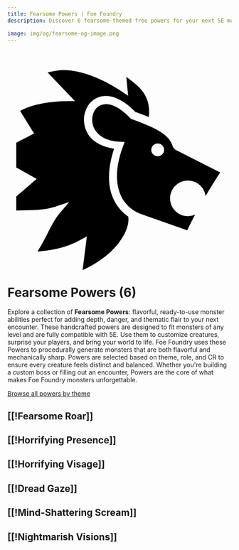 ```yaml
---
title: Fearsome Powers | Foe Foundry
description: Discover 6 fearsome-themed free powers for your next 5E monster.

image: img/og/fearsome-og-image.png
---
```


# <span class="inline-icon" aria-hidden="true"><svg xmlns="http://www.w3.org/2000/svg" viewBox="0 0 512 512"><path d="M123.885 20.447c-10.348.467-21.337 3.146-32.194 5.366l62.492 65.628-21.645.188c-29.376.187-75.695 6.154-103.555 22.303l31.756 51.576-40.625 21.098v56.577l46.54 26.32-46.54 40.076v32.268c28.217-1.233 60.63.636 89.135-8.907l31.902-10.658-21.828 25.586c-18.76 22-29.782 55.133-50.736 87.713 31.91-2.394 63.352-7.65 96.8-25.81l16.026-8.683-9.746 77.124c26.333-12.19 52.103-28.923 71.178-49.055 22.683-23.94 35.713-50.49 33.36-72.71l-.074-.75c-18.488-12.687-32.26-31.173-39.236-54.18-8.414-27.753-5.867-62.33 6.643-101.145-26.406-4.04-46.536-14.637-57.307-30.11-12.33-17.716-14.222-39.26-7.738-57.018 6.483-17.758 22.29-32.165 43.437-33.4 20.558-1.195 44.48 10.033 69.972 36.102 11.368 4.11 21.73 8.034 31.14 11.94 2.434-21.395-1.46-38.033-10.408-52.9-8.41-13.975-23.217-26.43-41.1-38.582l4.27 42.888-16.425-10.985C222.37 43.57 168.973 18.49 123.885 20.597l.002-.225zm100.387 77.997c-.436.008-.866 0-1.29 0h-.002c-13.54.785-22.545 9.105-26.937 21.135-4.393 12.03-3.243 27.353 5.51 39.93 8.755 12.576 25.128 23.158 53.548 24.784l12.595.69-4.344 11.827c-14.837 40.46-16.242 73.928-8.577 99.212 7.66 25.267 24.04 42.795 47.305 52.56h.037l108.59 38.474c5.65-11.9 11.672-23.813 17.988-35.71a40.58 40.58 0 0 1-16.32 3.41c-22.52 0-40.78-18.262-40.78-40.782 0-22.518 18.26-40.78 40.78-40.78 20.66 0 37.697 15.373 40.373 35.3 10.666-18.062 21.885-36 33.48-53.683l-103.224-52.377-4.746-5.732c-3.93-13.556-11.515-23.32-26.39-33.324-14.876-10.002-37.034-19.57-67.784-30.623l-2.08-.767-1.53-1.607c-23.283-24.532-42.7-32.278-56.202-32.024zm119.04 89.93c8.272 0 14.657 6.387 14.657 14.657 0 8.274-6.387 14.688-14.658 14.688-8.27 0-14.687-6.414-14.687-14.687 0-8.27 6.416-14.655 14.687-14.655z"/></svg></span> Fearsome Powers (6)

Explore a collection of **Fearsome Powers**: flavorful, ready-to-use monster abilities perfect for adding depth, danger, and thematic flair to your next encounter. These handcrafted powers are designed to fit monsters of any level and are fully compatible with 5E. Use them to customize creatures, surprise your players, and bring your world to life. Foe Foundry uses these Powers to procedurally generate monsters that are both flavorful and mechanically sharp. Powers are selected based on theme, role, and CR to ensure every creature feels distinct and balanced. Whether you're building a custom boss or filling out an encounter, Powers are the core of what makes Foe Foundry monsters unforgettable.  

  
[Browse all powers by theme](all.md)

[[!Fearsome Roar]]
---

[[!Horrifying Presence]]
---

[[!Horrifying Visage]]
---

[[!Dread Gaze]]
---

[[!Mind-Shattering Scream]]
---

[[!Nightmarish Visions]]
---
